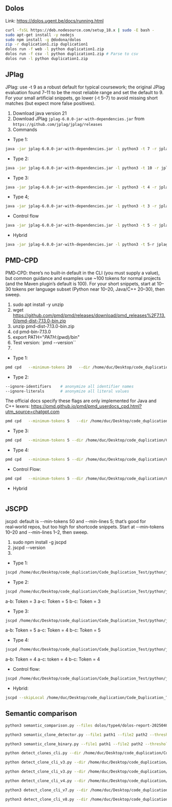 
## Dolos
Link: https://dolos.ugent.be/docs/running.html
```bash
curl -fsSL https://deb.nodesource.com/setup_18.x | sudo -E bash -
sudo apt-get install -y nodejs
sudo npm install -g @dodona/dolos
zip -r duplication1.zip duplication1
dolos run -f web -l python duplication1.zip
dolos run -f csv -l python duplication1.zip # Parse to csv
dolos run -l python duplication1.zip

```

## JPlag
JPlag: use -t 9 as a robust default for typical coursework; the original JPlag evaluation found 7–11 to be the most reliable range and set the default to 9. For your small artificial snippets, go lower (-t 5–7) to avoid missing short matches (but expect more false positives).

1. Download java version 21
2. Download JPlag `jplag-6.0.0-jar-with-dependencies.jar` from `https://github.com/jplag/jplag/releases`
3. Commands
- Type 1:
```bash
java -jar jplag-6.0.0-jar-with-dependencies.jar -l python3 -t 7 -r jplag/type1/results-jplag-type1 jplag/type1
```
- Type 2:
```bash
java -jar jplag-6.0.0-jar-with-dependencies.jar -l python3 -t 10 -r jplag/type2/results-jplag-type2 jplag/type2
```
- Type 3:
```bash
java -jar jplag-6.0.0-jar-with-dependencies.jar -l python3 -t 4 -r jplag/type3/results-jplag-type3 jplag/type3
```
- Type 4;
```bash
java -jar jplag-6.0.0-jar-with-dependencies.jar -l python3 -t 3 -r jplag/type4/results-jplag-type4 jplag/type4
```
- Control flow
```bash
java -jar jplag-6.0.0-jar-with-dependencies.jar -l python3 -t 5 -r jplag/control_flow/results-jplag-cf jplag/control_flow
```
- Hybrid
```bash
java -jar jplag-6.0.0-jar-with-dependencies.jar -l python3 -t 5-r jplag/hybrid/results-jplag-hybrid jplag/hybrid
```

## PMD-CPD
PMD‑CPD: there’s no built‑in default in the CLI (you must supply a value), but common guidance and examples use ~100 tokens for normal projects (and the Maven plugin’s default is 100). For your short snippets, start at 10–30 tokens per language subset (Python near 10–20, Java/C++ 20–30), then sweep.

1. sudo apt install -y unzip
2. wget https://github.com/pmd/pmd/releases/download/pmd_releases%2F7.13.0/pmd-dist-7.13.0-bin.zip
3. unzip pmd-dist-7.13.0-bin.zip
4. cd pmd-bin-7.13.0
5. export PATH="$PATH:$(pwd)/bin"
6. Test version: `pmd --version``
7. 
- Type 1:
```bash
pmd cpd   --minimum-tokens 20   --dir /home/duc/Desktop/code_duplication/Code_Duplication_Test/python/dolos/type1   --language python   --format xml > /home/duc/Desktop/code_duplication/Code_Duplication_Test/python/dolos/type1/cpd-type1.xml
```

- Type 2:
```bash
--ignore-identifiers    # anonymize all identifier names
--ignore-literals       # anonymize all literal values
```

 The official docs specify these flags are only implemented for Java and C++ lexers: https://pmd.github.io/pmd/pmd_userdocs_cpd.html?utm_source=chatgpt.com

```bash
pmd cpd   --minimum-tokens 5   --dir /home/duc/Desktop/code_duplication/Code_Duplication_Test/python/dolos/type2 --ignore-identifiers --ignore-literals  --language python   --format xml > /home/duc/Desktop/code_duplication/Code_Duplication_Test/python/dolos/type2/cpd-type2.xml
```

- Type 3:
```bash
pmd cpd   --minimum-tokens 5 --dir /home/duc/Desktop/code_duplication/Code_Duplication_Test/python/dolos/type3  --language python   --format xml > /home/duc/Desktop/code_duplication/Code_Duplication_Test/python/dolos/type3/cpd-type3.xml
```

- Type 4:
```bash
pmd cpd   --minimum-tokens 5 --dir /home/duc/Desktop/code_duplication/Code_Duplication_Test/python/dolos/type4  --language python   --format xml > /home/duc/Desktop/code_duplication/Code_Duplication_Test/python/dolos/type4/cpd-type4.xml
```

- Control Flow:
```bash
pmd cpd   --minimum-tokens 5 --dir /home/duc/Desktop/code_duplication/Code_Duplication_Test/python/dolos/control_flow  --language python   --format xml > /home/duc/Desktop/code_duplication/Code_Duplication_Test/python/dolos/control_flow/cpd-cf.xml
```

- Hybrid
```bash

```

## JSCPD
jscpd: default is --min-tokens 50 and --min-lines 5; that’s good for real‑world repos, but too high for shortcode snippets. Start at --min-tokens 10–20 and --min-lines 1–2, then sweep.

1. sudo npm install -g jscpd
2. jscpd --version
3.
- Type 1:
```bash
jscpd /home/duc/Desktop/code_duplication/Code_Duplication_Test/python/jscpd/type1/type1a.py /home/duc/Desktop/code_duplication/Code_Duplication_Test/python/jscpd/type1/type1b.py --format python --min-tokens 10 --min-lines 1 --mode weak --reporters console,html,json --output /home/duc/Desktop/code_duplication/Code_Duplication_Test/python/jscpd/type1/reports
```

- Type 2:
```bash
jscpd /home/duc/Desktop/code_duplication/Code_Duplication_Test/python/jscpd/type2/type2a.py /home/duc/Desktop/code_duplication/Code_Duplication_Test/python/jscpd/type2/type2b.py --format python --min-tokens 3 --min-lines 1 --mode weak --reporters console,html,json --output /home/duc/Desktop/code_duplication/Code_Duplication_Test/python/jscpd/type2/report
```
a-b: Token = 3
a-c: Token = 5
b-c: Token = 3

- Type 3:
```bash
jscpd /home/duc/Desktop/code_duplication/Code_Duplication_Test/python/jscpd/type3/type3a.py /home/duc/Desktop/code_duplication/Code_Duplication_Test/python/jscpd/type3/type3b.py --format python --min-tokens 6 --min-lines 1 --mode weak --reporters console,html,json --output /home/duc/Desktop/code_duplication/Code_Duplication_Test/python/jscpd/type3/reports
```
a-b: Token = 5
a-c: Token = 4
b-c: Token = 5

- Type 4:
```bash
jscpd /home/duc/Desktop/code_duplication/Code_Duplication_Test/python/jscpd/type4/type4a.py /home/duc/Desktop/code_duplication/Code_Duplication_Test/python/jscpd/type4/type4b.py --format python --min-tokens 3 --min-lines 1 --mode weak --reporters console,html,json --output /home/duc/Desktop/code_duplication/Code_Duplication_Test/python/jscpd/type4/reports
```
a-b: Token = 4
a-c: token = 4
b-c: Token = 4

- Control flow:
```bash
jscpd /home/duc/Desktop/code_duplication/Code_Duplication_Test/python/jscpd/control_flow/cf_b.py /home/duc/Desktop/code_duplication/Code_Duplication_Test/python/jscpd/control_flow/cf_a.py --format python --min-tokens 4 --min-lines 1 --mode weak --reporters console,html,json --output /home/duc/Desktop/code_duplication/Code_Duplication_Test/python/jscpd/control_flow/reports
```

- Hybrid:
```bash
jscpd --skipLocal /home/duc/Desktop/code_duplication/Code_Duplication_Test/python/jscpd/hybrid/a /home/duc/Desktop/code_duplication/Code_Duplication_Test/python/jscpd/hybrid/b --format python --min-tokens 4 --min-lines 1 --mode weak --reporters console,html,json --output /home/duc/Desktop/code_duplication/Code_Duplication_Test/python/jscpd/hybrid/reports
```

## Semantic comparison
```bash
python3 semantic_comparison.py --files dolos/type4/dolos-report-20250406T191928512Z-type4/files.csv --pairs dolos/type4/dolos-report-20250406T191928512Z-type4/pairs.csv --output semantic_pairs.csv --threshold 0.5 --device cpu
```

```bash
python3 semantic_clone_detector.py --file1 path1 --file2 path2 --threshold 0.7
```

```bash
python3 semantic_clone_binary.py --file1 path1 --file2 path2 --threshold 0.7
```

```bash
python detect_clones_cli.py --dir /home/duc/Desktop/code_duplication/Code_Duplication_Test/python/dolos/non_similar --extensions .py .java --model mchochlov/codebert-base-cd-ft --threshold 0.85
```

```bash
python detect_clone_cli_v3.py --dir /home/duc/Desktop/code_duplication/Code_Duplication_Test/python/dolos/non_similar --extensions .py .java --fusion concat --w-embed 1.0 --w-ast 0.6 --w-lex 0.2 --threshold 0.2
```

```bash
python detect_clone_cli_v3.py --dir /home/duc/Desktop/code_duplication/Code_Duplication_Test/python/dolos/type1 --extensions .py .java --fusion late --prefilter-threshold 0.75 --w-embed 1.0 --w-ast 0.7 --w-lex 0.2 --threshold 0.2
```
<!-- # 1) Clean out conflicting bits
pip uninstall -y tree_sitter_languages tree-sitter-language-pack tree-sitter

# 2) Install a modern, compatible stack
pip install "tree-sitter>=0.25,<0.26" "tree-sitter-language-pack>=0.7"
# (py-tree-sitter 0.25.x docs show Parser(language, ...))  ← verified. :contentReference[oaicite:3]{index=3} -->

```bash
python detect_clone_cli_v4.py --dir /home/duc/Desktop/code_duplication/Code_Duplication_Test/python/dolos/type4 --extensions .py --fusion late --prefilter-threshold 0.80 --threshold 0.20 --w-embed 1.0 --w-ast 0.35 --embed-superpass 0.7 --w-lex 0.1 --no-center --ast-no-center --ast-tfidf --lex-mode py-token --lex-n 3 --fp-k 5 --fp-w 4 --min-fp-sim 0.05 --min-fp-total 2 --min-fp-longest 1 --min-ast-sim 0.00 --min-lex-sim 0.00 --debug-components --topk 20
``````

```bash
python3 detect_clone_cli_v7.py --dir /home/duc/Desktop/code_duplication/Code_Duplication_Test/python/hybrid --extensions .py --min-tokens 5 --mode semantic --model BAAI/bge-code-v1
```

```bash
python3 detect_clone_cli_v8.py --dir /home/duc/Desktop/code_duplication/Code_Duplication_Test/python/negatives --extensions .py --min-tokens 5 --mode hybrid --prefilter-topM 50 --mutual-nearest
```